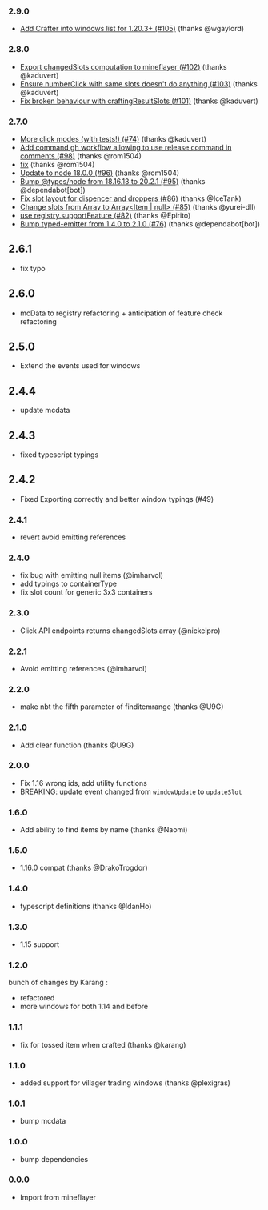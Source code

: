 ### 2.9.0
* [Add Crafter into windows list for 1.20.3+ (#105)](https://github.com/PrismarineJS/prismarine-windows/commit/e081bc34c8282ef2a380e3f09d5f57f19703fab7) (thanks @wgaylord)

### 2.8.0
* [Export changedSlots computation to mineflayer (#102)](https://github.com/PrismarineJS/prismarine-windows/commit/98c3d66ae6aca733bb234d487686e2e534d1924d) (thanks @kaduvert)
* [Ensure numberClick with same slots doesn't do anything (#103)](https://github.com/PrismarineJS/prismarine-windows/commit/50e6bfbdb9c3bc26f06ea45760527b2da53eb1f3) (thanks @kaduvert)
* [Fix broken behaviour with craftingResultSlots (#101)](https://github.com/PrismarineJS/prismarine-windows/commit/51cc06e0f7dd39ddbb617962dfc1bb659fc172ce) (thanks @kaduvert)

### 2.7.0
* [More click modes (with tests!) (#74)](https://github.com/PrismarineJS/prismarine-windows/commit/9f19fb357b2a96e09060fa5c2393b9041cc869fe) (thanks @kaduvert)
* [Add command gh workflow allowing to use release command in comments (#98)](https://github.com/PrismarineJS/prismarine-windows/commit/6ddc90092d63f3838136d83e583d7c1d7ace3ae2) (thanks @rom1504)
* [fix](https://github.com/PrismarineJS/prismarine-windows/commit/8ab955e465ce9586bfba0286ef1340b86dc914e4) (thanks @rom1504)
* [Update to node 18.0.0 (#96)](https://github.com/PrismarineJS/prismarine-windows/commit/98912036737aa4c2e2f743b12bdb66eac5073889) (thanks @rom1504)
* [Bump @types/node from 18.16.13 to 20.2.1 (#95)](https://github.com/PrismarineJS/prismarine-windows/commit/cf7401e3caf1ff2a5f582338b3815eb1f80187b2) (thanks @dependabot[bot])
* [Fix slot layout for dispencer and droppers (#86)](https://github.com/PrismarineJS/prismarine-windows/commit/b42576a0e3eac7b42c843fa96c80191218efe97a) (thanks @IceTank)
* [Change slots from Array<Item> to Array<Item | null> (#85)](https://github.com/PrismarineJS/prismarine-windows/commit/652cd992b27254dcc7173e93ec8a112fd56cb459) (thanks @yurei-dll)
* [use registry.supportFeature (#82)](https://github.com/PrismarineJS/prismarine-windows/commit/3d4514ab56274cfe1fc5d578e3e101d6e41391f7) (thanks @Epirito)
* [Bump typed-emitter from 1.4.0 to 2.1.0 (#76)](https://github.com/PrismarineJS/prismarine-windows/commit/86e6aa0727c7e6a4ffa0602bf1aba7fd9d70f71f) (thanks @dependabot[bot])

## 2.6.1

* fix typo

## 2.6.0

* mcData to registry refactoring + anticipation of feature check refactoring

## 2.5.0

* Extend the events used for  windows

## 2.4.4
* update mcdata

## 2.4.3
* fixed typescript typings

## 2.4.2
* Fixed Exporting correctly and better window typings (#49)

### 2.4.1
* revert avoid emitting references

### 2.4.0

* fix bug with emitting null items (@imharvol)
* add typings to containerType
* fix slot count for generic 3x3 containers

### 2.3.0

* Click API endpoints returns changedSlots array (@nickelpro)

### 2.2.1

* Avoid emitting references (@imharvol)

### 2.2.0

* make nbt the fifth parameter of finditemrange (thanks @U9G)

### 2.1.0

* Add clear function (thanks @U9G)

### 2.0.0

* Fix 1.16 wrong ids, add utility functions
* BREAKING: update event changed from `windowUpdate` to `updateSlot`

### 1.6.0

* Add ability to find items by name (thanks @Naomi)

### 1.5.0

* 1.16.0 compat (thanks @DrakoTrogdor)

### 1.4.0

* typescript definitions (thanks @IdanHo)

### 1.3.0

* 1.15 support

### 1.2.0

bunch of changes by Karang :
* refactored
* more windows for both 1.14 and before

### 1.1.1

* fix for tossed item when crafted (thanks @karang)

### 1.1.0

* added support for villager trading windows (thanks @plexigras)

### 1.0.1

* bump mcdata

### 1.0.0

* bump dependencies

### 0.0.0

* Import from mineflayer

